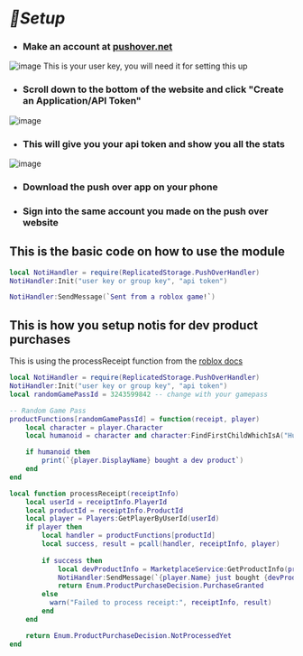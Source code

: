 # *📝Setup*
* ### **Make an account at** [pushover.net](https://pushover.net/)
![image](https://github.com/user-attachments/assets/6013197b-23cd-4ff0-b6f6-38a7472830e2)
This is your user key, you will need it for setting this up
* ### **Scroll down to the bottom of the website and click "Create an Application/API Token"**
![image](https://github.com/user-attachments/assets/28c59a1c-bf53-4e7c-995b-08ca58c8767f)
* ### **This will give you your api token and show you all the stats**
![image](https://github.com/user-attachments/assets/7d63db69-7406-4d26-9875-073297e6a8dd)
* ### **Download the push over app on your phone**
* ### **Sign into the same account you made on the push over website**

## This is the basic code on how to use the module
```lua
local NotiHandler = require(ReplicatedStorage.PushOverHandler)
NotiHandler:Init("user key or group key", "api token")

NotiHandler:SendMessage(`Sent from a roblox game!`)
```

## This is how you setup notis for dev product purchases
This is using the processReceipt function from the [roblox docs](https://create.roblox.com/docs/reference/engine/classes/MarketplaceService#ProcessReceipt)
```lua
local NotiHandler = require(ReplicatedStorage.PushOverHandler)
NotiHandler:Init("user key or group key", "api token")
local randomGamePassId = 3243599842 -- change with your gamepass

-- Random Game Pass
productFunctions[randomGamePassId] = function(receipt, player)
    local character = player.Character
    local humanoid = character and character:FindFirstChildWhichIsA("Humanoid")

    if humanoid then
        print(`{player.DisplayName} bought a dev product`)
    end
end

local function processReceipt(receiptInfo)
    local userId = receiptInfo.PlayerId
    local productId = receiptInfo.ProductId
    local player = Players:GetPlayerByUserId(userId)
    if player then
        local handler = productFunctions[productId]
        local success, result = pcall(handler, receiptInfo, player)
		
        if success then
            local devProductInfo = MarketplaceService:GetProductInfo(productId, Enum.InfoType.Product)
            NotiHandler:SendMessage(`{player.Name} just bought {devProductInfo.Name} for {devProductInfo.PriceInRobux} Robux`)
            return Enum.ProductPurchaseDecision.PurchaseGranted
        else
          warn("Failed to process receipt:", receiptInfo, result)
        end
    end

    return Enum.ProductPurchaseDecision.NotProcessedYet
end
```
